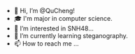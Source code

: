 - 👋 Hi, I’m @QuCheng!
- 🎓 I'm major in computer science.
- 👀 I’m interested in SNH48...
- 🌱 I’m currently learning steganography.
- 📫 How to reach me ...

<!---
CCChengYi/CCChengYi is a ✨ special ✨ repository because its `README.md` (this file) appears on your GitHub profile.
You can click the Preview link to take a look at your changes.
--->
